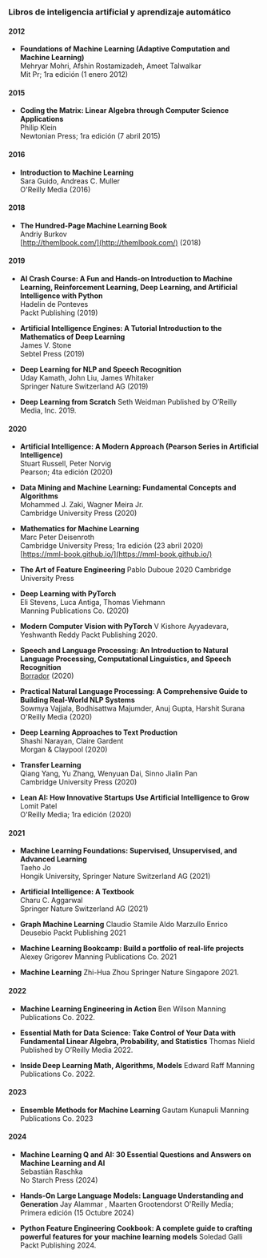 ### Libros de inteligencia artificial y aprendizaje automático

#### 2012
- **Foundations of Machine Learning (Adaptive Computation and Machine Learning)**  
  Mehryar Mohri, Afshin Rostamizadeh, Ameet Talwalkar  
  Mit Pr; 1ra edición (1 enero 2012)  


#### 2015
- **Coding the Matrix: Linear Algebra through Computer Science Applications**  
  Philip Klein  
  Newtonian Press; 1ra edición (7 abril 2015)  

#### 2016
- **Introduction to Machine Learning**  
  Sara Guido, Andreas C. Muller  
  O'Reilly Media (2016)  

#### 2018
- **The Hundred-Page Machine Learning Book**  
  Andriy Burkov  
  [http://themlbook.com/](http://themlbook.com/) (2018)  


#### 2019

- **AI Crash Course: A Fun and Hands-on Introduction to Machine Learning, Reinforcement Learning, Deep Learning, and Artificial Intelligence with Python**  
  Hadelin de Ponteves  
  Packt Publishing (2019)  

- **Artificial Intelligence Engines: A Tutorial Introduction to the Mathematics of Deep Learning**  
  James V. Stone  
  Sebtel Press (2019)  

- **Deep Learning for NLP and Speech Recognition**  
  Uday Kamath, John Liu, James Whitaker  
  Springer Nature Switzerland AG (2019)

- **Deep Learning from Scratch**
Seth Weidman
Published by O’Reilly Media, Inc. 2019.

#### 2020
- **Artificial Intelligence: A Modern Approach (Pearson Series in Artificial Intelligence)**  
  Stuart Russell, Peter Norvig  
  Pearson; 4ta edición (2020)  

- **Data Mining and Machine Learning: Fundamental Concepts and Algorithms**  
  Mohammed J. Zaki, Wagner Meira Jr.  
  Cambridge University Press (2020)  

- **Mathematics for Machine Learning**  
  Marc Peter Deisenroth  
  Cambridge University Press; 1ra edición (23 abril 2020)  
  [https://mml-book.github.io/](https://mml-book.github.io/)

- **The Art of Feature Engineering**
  Pablo Duboue 2020
  Cambridge University Press 

- **Deep Learning with PyTorch**  
  Eli Stevens, Luca Antiga, Thomas Viehmann  
  Manning Publications Co. (2020)

- **Modern Computer Vision with PyTorch**
  V Kishore Ayyadevara, Yeshwanth Reddy
  Packt Publishing 2020.

- **Speech and Language Processing: An Introduction to Natural Language Processing, Computational Linguistics, and Speech Recognition**  
  [Borrador](https://web.stanford.edu/~jurafsky/slp3/) (2020)  

- **Practical Natural Language Processing: A Comprehensive Guide to Building Real-World NLP Systems**  
  Sowmya Vajjala, Bodhisattwa Majumder, Anuj Gupta, Harshit Surana  
  O'Reilly Media (2020)  

- **Deep Learning Approaches to Text Production**  
  Shashi Narayan, Claire Gardent  
  Morgan & Claypool (2020)  

- **Transfer Learning**  
  Qiang Yang, Yu Zhang, Wenyuan Dai, Sinno Jialin Pan  
  Cambridge University Press (2020)  

- **Lean AI: How Innovative Startups Use Artificial Intelligence to Grow**  
  Lomit Patel  
  O'Reilly Media; 1ra edición (2020)  


#### 2021
- **Machine Learning Foundations: Supervised, Unsupervised, and Advanced Learning**  
  Taeho Jo  
  Hongik University, Springer Nature Switzerland AG (2021)  

- **Artificial Intelligence: A Textbook**  
  Charu C. Aggarwal  
  Springer Nature Switzerland AG  (2021)
   
- **Graph Machine Learning**
  Claudio Stamile Aldo Marzullo Enrico Deusebio
  Packt Publishing 2021

- **Machine Learning Bookcamp: Build a portfolio of real-life projects**
  Alexey Grigorev
  Manning Publications Co. 2021

- **Machine Learning**
  Zhi-Hua Zhou
  Springer Nature Singapore 2021.

#### 2022

- **Machine Learning Engineering in Action**
  Ben Wilson
  Manning Publications Co. 2022.

- **Essential Math for Data Science: Take Control of Your Data with Fundamental Linear Algebra, Probability, and Statistics**
  Thomas Nield
  Published by O’Reilly Media 2022.

- **Inside Deep Learning Math, Algorithms, Models**
  Edward Raff
  Manning Publications Co. 2022.

#### 2023

- **Ensemble Methods for Machine Learning**
  Gautam Kunapuli
  Manning Publications Co. 2023
  
#### 2024
- **Machine Learning Q and AI: 30 Essential Questions and Answers on Machine Learning and AI**  
  Sebastián Raschka  
  No Starch Press (2024)

- **Hands-On Large Language Models: Language Understanding and Generation**
  Jay Alammar , Maarten Grootendorst
  O'Reilly Media; Primera edición (15 Octubre 2024)
  
- **Python Feature Engineering Cookbook: A complete guide to crafting powerful features for your machine learning models**
  Soledad Galli
  Packt Publishing 2024.
  
